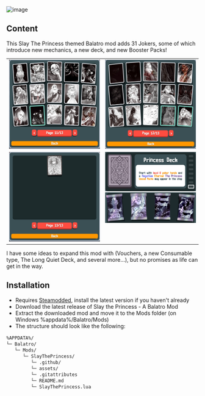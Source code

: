 <img src=".github/thumbnail.png" alt="image" width="800"/>

## Content
This Slay The Princess themed Balatro mod adds 31 Jokers, some of which introduce new mechanics, a new deck, and new Booster Packs!

<table>
  <tr>
    <td><img src=".github/jokers1.png" alt="jokers1" width="320"></td>
    <td><img src=".github/jokers2.png" alt="jokers2" width="320"></td>
  </tr>
  <tr>
    <td valign="top"><img src=".github/jokers3.png" alt="jokers3" width="320"></td>
    <td valign="top">
      <img src=".github/deck.png" alt="deck" width="320"><br>
      <img src=".github/boosters.png" alt="boosters" width="320">
    </td>
  </tr>
</table>



I have some ideas to expand this mod with (Vouchers, a new Consumable type, The Long Quiet Deck, and several more...), but no promises as life can get in the way.

## Installation
- Requires [Steamodded](https://github.com/Steamodded/smods/releases/latest), install the latest version if you haven't already
- Download the latest release of Slay the Princess - A Balatro Mod
- Extract the downloaded mod and move it to the Mods folder (on Windows %appdata%/Balatro/Mods)
- The structure should look like the following:
```text
%APPDATA%/
└─ Balatro/
   └─ Mods/
      └─ SlayThePrincess/
         └─ .github/
         └─ assets/
         └─ .gitattributes
         └─ README.md
         └─ SlayThePrincess.lua
```
